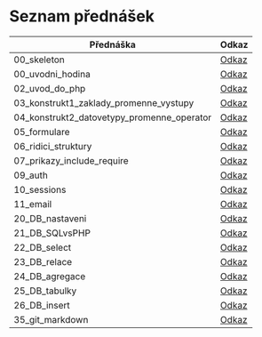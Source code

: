 # Seznam přednášek

| Přednáška | Odkaz |
|-----------|-------|
| 00_skeleton | [Odkaz](https://oa-pva4-syllabus.github.io/pva4_prednasky/00_skeleton/) |
| 00_uvodni_hodina | [Odkaz](https://oa-pva4-syllabus.github.io/pva4_prednasky/00_uvodni_hodina/) |
| 02_uvod_do_php | [Odkaz](https://oa-pva4-syllabus.github.io/pva4_prednasky/02_uvod_do_php/) |
| 03_konstrukt1_zaklady_promenne_vystupy | [Odkaz](https://oa-pva4-syllabus.github.io/pva4_prednasky/03_konstrukt1_zaklady_promenne_vystupy/) |
| 04_konstrukt2_datovetypy_promenne_operator | [Odkaz](https://oa-pva4-syllabus.github.io/pva4_prednasky/04_konstrukt2_datovetypy_promenne_operator/) |
| 05_formulare | [Odkaz](https://oa-pva4-syllabus.github.io/pva4_prednasky/05_formulare/) |
| 06_ridici_struktury | [Odkaz](https://oa-pva4-syllabus.github.io/pva4_prednasky/06_ridici_struktury/) |
| 07_prikazy_include_require | [Odkaz](https://oa-pva4-syllabus.github.io/pva4_prednasky/07_prikazy_include_require/) |
| 09_auth | [Odkaz](https://oa-pva4-syllabus.github.io/pva4_prednasky/09_auth/) |
| 10_sessions | [Odkaz](https://oa-pva4-syllabus.github.io/pva4_prednasky/10_sessions/) |
| 11_email | [Odkaz](https://oa-pva4-syllabus.github.io/pva4_prednasky/11_email/) |
| 20_DB_nastaveni | [Odkaz](https://oa-pva4-syllabus.github.io/pva4_prednasky/20_DB_nastaveni/) |
| 21_DB_SQLvsPHP | [Odkaz](https://oa-pva4-syllabus.github.io/pva4_prednasky/21_DB_SQLvsPHP/) |
| 22_DB_select | [Odkaz](https://oa-pva4-syllabus.github.io/pva4_prednasky/22_DB_select/) |
| 23_DB_relace | [Odkaz](https://oa-pva4-syllabus.github.io/pva4_prednasky/23_DB_relace/) |
| 24_DB_agregace | [Odkaz](https://oa-pva4-syllabus.github.io/pva4_prednasky/24_DB_agregace/) |
| 25_DB_tabulky | [Odkaz](https://oa-pva4-syllabus.github.io/pva4_prednasky/25_DB_tabulky/) |
| 26_DB_insert | [Odkaz](https://oa-pva4-syllabus.github.io/pva4_prednasky/26_DB_insert/) |
| 35_git_markdown | [Odkaz](https://oa-pva4-syllabus.github.io/pva4_prednasky/35_git_markdown/) |
